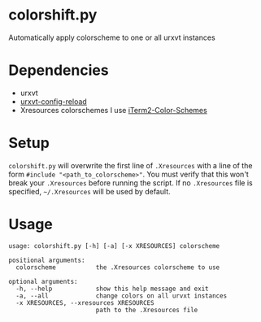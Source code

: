# colorshift.py
Automatically apply colorscheme to one or all urxvt instances

# Dependencies
* urxvt
* [urxvt-config-reload](https://github.com/regnarg/urxvt-config-reload)
* Xresources colorschemes I use [iTerm2-Color-Schemes](https://github.com/mbadolato/iTerm2-Color-Schemes)

# Setup
`colorshift.py` will overwrite the first line of `.Xresources` with a line of the form `#include "<path_to_colorscheme>"`. You must verify that this won't break your `.Xresources` before running the script. If no `.Xresources` file is specified, `~/.Xresources` will be used by default.

# Usage
```
usage: colorshift.py [-h] [-a] [-x XRESOURCES] colorscheme

positional arguments:
  colorscheme           the .Xresources colorscheme to use

optional arguments:
  -h, --help            show this help message and exit
  -a, --all             change colors on all urvxt instances
  -x XRESOURCES, --xresources XRESOURCES
                        path to the .Xresources file
```
